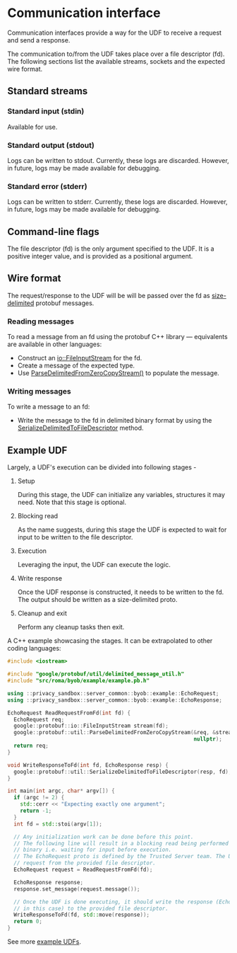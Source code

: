 # Communication interface

Communication interfaces provide a way for the UDF to receive a request and send a response.

The communication to/from the UDF takes place over a file descriptor (fd). The following sections
list the available streams, sockets and the expected wire format.

## Standard streams

### Standard input (stdin)

Available for use.

### Standard output (stdout)

Logs can be written to stdout. Currently, these logs are discarded. However, in future, logs may be
made available for debugging.

### Standard error (stderr)

Logs can be written to stderr. Currently, these logs are discarded. However, in future, logs may be
made available for debugging.

## Command-line flags

The file descriptor (fd) is the only argument specified to the UDF. It is a positive integer value,
and is provided as a positional argument.

## Wire format

The request/response to the UDF will be will be passed over the fd as
[size-delimited](https://protobuf.dev/programming-guides/encoding/) protobuf messages.

### Reading messages

To read a message from an fd using the protobuf C++ library &mdash; equivalents are available in
other languages:

-   Construct an
    [io::FileInputStream](https://protobuf.dev/reference/cpp/api-docs/google.protobuf.io.zero_copy_stream_impl/)
    for the fd.
-   Create a message of the expected type.
-   Use
    [ParseDelimitedFromZeroCopyStream()](https://github.com/protocolbuffers/protobuf/blob/182699f8fde413e3fdc770ecf3808fe2f2fe01c3/src/google/protobuf/util/delimited_message_util.h#L49-L62)
    to populate the message.

### Writing messages

To write a message to an fd:

-   Write the message to the fd in delimited binary format by using the
    [SerializeDelimitedToFileDescriptor](https://github.com/protocolbuffers/protobuf/blob/182699f8fde413e3fdc770ecf3808fe2f2fe01c3/src/google/protobuf/util/delimited_message_util.h#L27-L44)
    method.

## Example UDF

Largely, a UDF's execution can be divided into following stages -

1. Setup

    During this stage, the UDF can initialize any variables, structures it may need. Note that this
    stage is optional.

1. Blocking read

    As the name suggests, during this stage the UDF is expected to wait for input to be written to
    the file descriptor.

1. Execution

    Leveraging the input, the UDF can execute the logic.

1. Write response

    Once the UDF response is constructed, it needs to be written to the fd. The output should be
    written as a size-delimited proto.

1. Cleanup and exit

    Perform any cleanup tasks then exit.

A C++ example showcasing the stages. It can be extrapolated to other coding languages:

```cpp
#include <iostream>

#include "google/protobuf/util/delimited_message_util.h"
#include "src/roma/byob/example/example.pb.h"

using ::privacy_sandbox::server_common::byob::example::EchoRequest;
using ::privacy_sandbox::server_common::byob::example::EchoResponse;

EchoRequest ReadRequestFromFd(int fd) {
  EchoRequest req;
  google::protobuf::io::FileInputStream stream(fd);
  google::protobuf::util::ParseDelimitedFromZeroCopyStream(&req, &stream,
                                                           nullptr);
  return req;
}

void WriteResponseToFd(int fd, EchoResponse resp) {
  google::protobuf::util::SerializeDelimitedToFileDescriptor(resp, fd);
}

int main(int argc, char* argv[]) {
  if (argc != 2) {
    std::cerr << "Expecting exactly one argument";
    return -1;
  }
  int fd = std::stoi(argv[1]);

  // Any initialization work can be done before this point.
  // The following line will result in a blocking read being performed by the
  // binary i.e. waiting for input before execution.
  // The EchoRequest proto is defined by the Trusted Server team. The UDF reads
  // request from the provided file descriptor.
  EchoRequest request = ReadRequestFromFd(fd);

  EchoResponse response;
  response.set_message(request.message());

  // Once the UDF is done executing, it should write the response (EchoResponse
  // in this case) to the provided file descriptor.
  WriteResponseToFd(fd, std::move(response));
  return 0;
}
```

See more
[example UDFs](https://github.com/privacysandbox/data-plane-shared-libraries/tree/e5d685e2d07b4535b650e4f44f8473e187408fc6/src/roma/byob/example).
